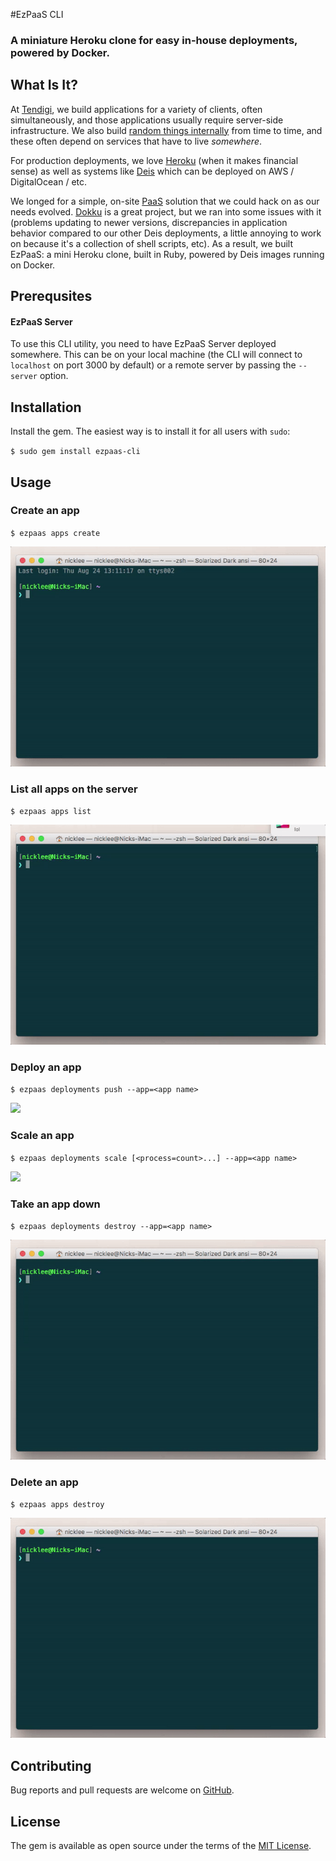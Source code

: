 #EzPaaS CLI
### A miniature Heroku clone for easy in-house deployments, powered by Docker.

## What Is It?

At [Tendigi](http://www.tendigi.com), we build applications for a variety of clients, often simultaneously, and those applications usually require  server-side infrastructure. We also build [random things internally](https://blog.tendigi.com/people-who-are-really-serious-about-software-should-make-their-own-hardware-6983007e7427) from time to time, and these often depend on services that have to live *somewhere*.

For production deployments, we love [Heroku](https://heroku.com) (when it makes financial sense) as well as systems like [Deis](https://deis.com/) which can be deployed on AWS / DigitalOcean / etc.

We longed for a simple, on-site [PaaS](https://en.wikipedia.org/wiki/Platform_as_a_service) solution that we could hack on as our needs evolved. [Dokku](https://github.com/dokku/dokku) is a great project, but we ran into some issues with it (problems updating to newer versions, discrepancies in application behavior compared to our other Deis deployments, a little annoying to work on because it's a collection of shell scripts, etc). As a result, we built EzPaaS: a mini Heroku clone, built in Ruby, powered by Deis images running on Docker.

## Prerequsites

#### EzPaaS Server

To use this CLI utility, you need to have EzPaaS Server deployed somewhere. This can be on your local machine (the CLI will connect to `localhost` on port 3000 by default) or a remote server by passing the `--server` option.

## Installation

Install the gem. The easiest way is to install it for all users with `sudo`:

`$ sudo gem install ezpaas-cli`

## Usage

### Create an app

`$ ezpaas apps create`

![](./assets/create-app.gif)

### List all apps on the server

`$ ezpaas apps list`

![](./assets/list-apps.gif)

### Deploy an app

`$ ezpaas deployments push --app=<app name>`

![](./assets/deploy-app.gif)

### Scale an app

`$ ezpaas deployments scale [<process=count>...] --app=<app name>`

![](./assets/scale-app.gif)

### Take an app down

`$ ezpaas deployments destroy --app=<app name>`

![](./assets/take-app-down.gif)

### Delete an app

`$ ezpaas apps destroy`

![](./assets/destroy-app.gif)


## Contributing

Bug reports and pull requests are welcome on [GitHub]().

## License

The gem is available as open source under the terms of the [MIT License](http://opensource.org/licenses/MIT).
